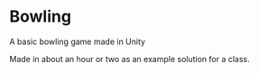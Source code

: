 # Bowling
 A basic bowling game made in Unity

Made in about an hour or two as an example solution for a class.
